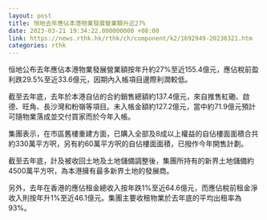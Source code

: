 ```yaml
---
layout: post
title: 恒地去年應佔本港物業發展營業額升近27%
date: 2023-03-21 19:34:22.000000000 +08:00
link: https://news.rthk.hk/rthk/ch/component/k2/1692949-20230321.htm
categories: rthk
---
```


恒地公布去年應佔本港物業發展營業額按年升約27%至近155.4億元，應佔稅前盈利跌29.5%至近33.6億元，因期內入帳項目邊際利潤較低。

截至去年底，去年於本港自佔的合約銷售總額約137.4億元，來自推售紅磡、啟德、旺角、長沙灣和粉嶺等項目。未入帳金額約127.2億元，當中約71.9億元預計可隨物業落成並交付買家而於今年入帳。

集團表示，在市區舊樓重建方面，已購入全部及8成以上權益的自佔樓面面積合共約330萬平方呎，另有約60萬平方呎的自佔樓面面積，已撥作今年開售計劃。

截至去年底，計及被收回土地及土地儲備調整後，集團所持有的新界土地儲備約4500萬平方呎，為本港擁有最多新界土地的發展商。

另外，去年在香港的應佔租金總收入按年跌1%至近64.6億元，而應佔稅前租金淨收入則按年升1%至近46.1億元。集團主要收租物業於去年底的平均出租率為93%。
